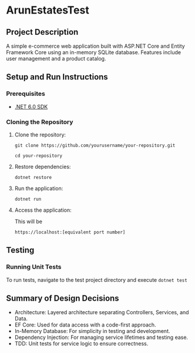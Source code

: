 # ArunEstatesTest

## Project Description

A simple e-commerce web application built with ASP.NET Core and Entity Framework Core using an in-memory SQLite database. Features include user management and a product catalog.

## Setup and Run Instructions

### Prerequisites

- [.NET 6.0 SDK](https://dotnet.microsoft.com/download)

### Cloning the Repository

1. Clone the repository:

   ```git clone https://github.com/yourusername/your-repository.git```

   ```cd your-repository```

3. Restore dependencies:

   ```dotnet restore```

5. Run the application:

   ```dotnet run```

7. Access the application:

   This will be

   ```https://localhost:[equivalent port number]```

## Testing

### Running Unit Tests

To run tests, navigate to the test project directory and execute ```dotnet test```

## Summary of Design Decisions

* Architecture: Layered architecture separating Controllers, Services, and Data.
* EF Core: Used for data access with a code-first approach.
* In-Memory Database: For simplicity in testing and development.
* Dependency Injection: For managing service lifetimes and testing ease.
* TDD: Unit tests for service logic to ensure correctness.
